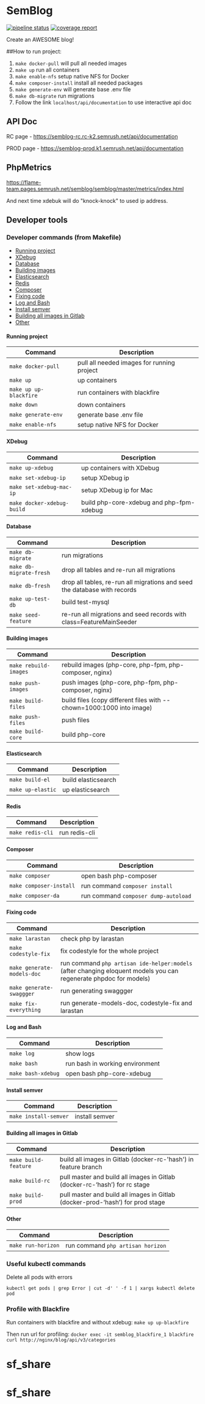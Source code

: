 # SemBlog

[![pipeline status](https://gitlab.semrush.net/flame-team/semblog/semblog/badges/master/pipeline.svg)](https://gitlab.semrush.net/flame-team/semblog/semblog/-/commits/master)
[![coverage report](https://gitlab.semrush.net/flame-team/semblog/semblog/badges/master/coverage.svg)](https://gitlab.semrush.net/flame-team/semblog/semblog/-/commits/master)


Create an AWESOME blog!

##How to run project:

1. `make docker-pull` will pull all needed images
2. `make up` run all containers
3. `make enable-nfs` setup native NFS for Docker
4. `make composer-install` install all needed packages   
5. `make generate-env` will generate base .env file
6. `make db-migrate` run migrations
7. Follow the link `localhost/api/documentation` to use interactive api doc

## API Doc
RC page - https://semblog-rc.rc-k2.semrush.net/api/documentation 

PROD page - https://semblog-prod.k1.semrush.net/api/documentation

## PhpMetrics
https://flame-team.pages.semrush.net/semblog/semblog/master/metrics/index.html

And next time xdebuk will do "knock-knock" to used ip address.

## Developer tools

### Developer commands (from Makefile)
- [Running project](#running-project)
- [XDebug](#xdebug)
- [Database](#database)
- [Building images](#building-images)
- [Elasticsearch](#elasticsearch)
- [Redis](#redis)
- [Composer](#composer)
- [Fixing code](#fixing-code)
- [Log and Bash](#log-and-bash)
- [Install semver](#install-semver)
- [Building all images in Gitlab](#building-all-images-in-Gitlab)
- [Other](#other)

#### Running project
| Command                | Description|
| ---------------------- | ------------------------------------------ |
| `make docker-pull`     | pull all needed images for running project |
| `make up`              | up containers |
| `make up up-blackfire` | run containers with blackfire |
| `make down`            | down containers |
| `make generate-env`    | generate base .env file |
| `make enable-nfs`      | setup native NFS for Docker |

#### XDebug
| Command                     | Description|
| --------------------------- | ------- |
| `make up-xdebug`            | up containers with XDebug |
| `make set-xdebug-ip`        | setup XDebug ip |
| `make set-xdebug-mac-ip`    | setup XDebug ip for Mac |
| `make docker-xdebug-build`  | build php-core-xdebug and php-fpm-xdebug |

#### Database
| Command                 | Description|
| ----------------------- | ------- |
| `make db-migrate`       | run migrations |
| `make db-migrate-fresh` | drop all tables and re-run all migrations |
| `make db-fresh`         | drop all tables, re-run all migrations and seed the database with records|
| `make up-test-db`       | build test-mysql |
| `make seed-feature`     | re-run all migrations and seed records with class=FeatureMainSeeder |

#### Building images
| Command                 | Description|
| ----------------------- | ------- |
| `make rebuild-images`   | rebuild images (php-core, php-fpm, php-composer, nginx)|
| `make push-images`      | push images (php-core, php-fpm, php-composer, nginx) |
| `make build-files`      | build files (copy different files with --chown=1000:1000 into image) |
| `make push-files`       | push files |
| `make build-core`       | build php-core |

#### Elasticsearch
| Command                 | Description|
| ----------------------- | ------- |
| `make build-el`         | build elasticsearch |
| `make up-elastic`       | up elasticsearch |

#### Redis
| Command                 | Description|
| ----------------------- | ------- |
| `make redis-cli`        | run redis-cli |

#### Composer
| Command                 | Description|
| ----------------------- | ------- |
| `make composer`         | open bash php-composer |
| `make composer-install` | run command `composer install` |
| `make composer-da`      | run command `composer dump-autoload` |

#### Fixing code
| Command                    | Description|
| -------------------------- | ------- |
| `make larastan`            | check php by larastan |
| `make codestyle-fix`       | fix codestyle for the whole project |
| `make generate-models-doc` | run command `php artisan ide-helper:models` (after changing eloquent models you can regenerate phpdoc for models) |
| `make generate-swaggger`   | run generating swaggger |
| `make fix-everything`      | run generate-models-doc, codestyle-fix and larastan|

#### Log and Bash
| Command            | Description|
| ------------------ | ------- |
| `make log`         | show logs |
| `make bash`        | run bash in working environment |
| `make bash-xdebug` | open bash php-core-xdebug |

#### Install semver
| Command                | Description|
| ---------------------- | ------- |
| `make install-semver`  | install semver |

#### Building all images in Gitlab
| Command              | Description|
| -------------------- | ------- |
| `make build-feature` | build all images in Gitlab (docker-rc-'hash') in feature branch |
| `make build-rc`      | pull master and build all images in Gitlab (docker-rc-‘hash’) for rc stage|
| `make build-prod`    | pull master and build all images in Gitlab (docker-prod-‘hash’) for prod stage |

#### Other
| Command                | Description|
| ---------------------- | ------- |
| `make run-horizon`     | run command `php artisan horizon` |

### Useful kubectl commands
Delete all pods with errors

`kubectl get pods | grep Error | cut -d' ' -f 1 | xargs kubectl delete pod`

### Profile with Blackfire

Run containers with blackfire and without xdebug: `make up up-blackfire`

Then run url for profiling: `docker exec -it semblog_blackfire_1 blackfire curl http://nginx/blog/api/v3/categories`
# sf_share
# sf_share
